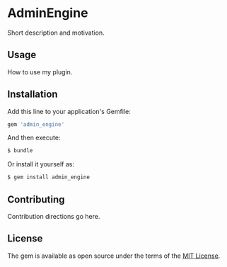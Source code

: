 # AdminEngine
Short description and motivation.

## Usage
How to use my plugin.

## Installation
Add this line to your application's Gemfile:

```ruby
gem 'admin_engine'
```

And then execute:
```bash
$ bundle
```

Or install it yourself as:
```bash
$ gem install admin_engine
```

## Contributing
Contribution directions go here.

## License
The gem is available as open source under the terms of the [MIT License](https://opensource.org/licenses/MIT).
